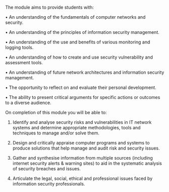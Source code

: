 The module aims to provide students with:

•	An understanding of the fundamentals of computer networks and security.

•	An understanding of the principles of information security management.

•	An understanding of the use and benefits of various monitoring and logging tools.

•	An understanding of how to create and use security vulnerability and assessment tools.

•	An understanding of future network architectures and information security management.

•	The opportunity to reflect on and evaluate their personal development.

•	The ability to present critical arguments for specific actions or outcomes to a diverse audience.


On completion of this module you will be able to:

1.	Identify and analyse security risks and vulnerabilities in IT network systems and determine appropriate methodologies, tools and techniques to manage and/or solve them.

2.	Design and critically appraise computer programs and systems to produce solutions that help manage and audit risk and security issues.

3.	Gather and synthesise information from multiple sources (including internet security alerts & warning sites) to aid in the systematic analysis of security breaches and issues.

4.	Articulate the legal, social, ethical and professional issues faced by information security professionals.


